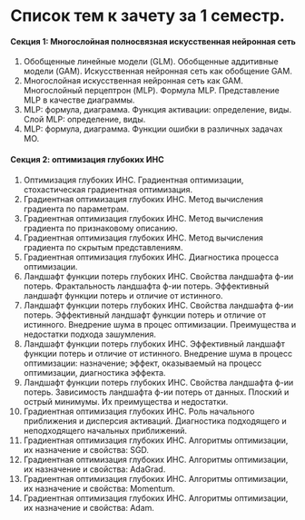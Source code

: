 # Список тем к зачету за 1 семестр.

#### Секция 1: Многослойная полносвязная искусственная нейронная сеть
1. Обобщенные линейные модели (GLM). Обобщенные аддитивные модели (GAM). Искусственная нейронная сеть как обобщение GAM.
2. Многослойная искусственная нейронная сеть как GAM. Многослойный перцептрон (MLP). Формула MLP. Представление MLP в качестве диаграммы.
3. MLP: формула, диаграмма. Функция активации: определение, виды. Слой MLP: определение, виды.
4. MLP: формула, диаграмма. Функции ошибки в различных задачах МО.

#### Секция 2: оптимизация глубоких ИНС
1. Оптимизация глубоких ИНС. Градиентная оптимизации, стохастическая градиентная оптимизация.
2. Градиентная оптимизация глубоких ИНС. Метод вычисления градиента по параметрам.
3. Градиентная оптимизация глубоких ИНС. Метод вычисления градиента по признаковому описанию.
4. Градиентная оптимизация глубоких ИНС. Метод вычисления градиента по скрытым представлениям.
5. Градиентная оптимизация глубоких ИНС. Диагностика процесса оптимизации.
6. Ландшафт функции потерь глубоких ИНС. Свойства ландшафта ф-ии потерь. Фрактальность ландшафта ф-ии потерь. Эффективный ландшафт функции потерь и отличие от истинного.
7. Ландшафт функции потерь глубоких ИНС. Свойства ландшафта ф-ии потерь. Эффективный ландшафт функции потерь и отличие от истинного. Внедрение шума в процес оптимизации. Преимущества и недостатки подхода зашумления.
8. Ландшафт функции потерь глубоких ИНС. Эффективный ландшафт функции потерь и отличие от истинного. Внедрение шума в процесс оптимизации: назначение; эффект, оказываемый на процесс оптимизации, диагностика эффекта.
9. Ландшафт функции потерь глубоких ИНС. Свойства ландшафта ф-ии потерь. Зависимость ландшафта ф-ии потерь от данных. Плоский и острый минимумы. Их преимущества и недостатки.
10. Градиентная оптимизация глубоких ИНС. Роль начального приближения и дисперсия активаций. Диагностика подходящего и неподходящего начальных приближений.
11. Градиентная оптимизация глубоких ИНС. Алгоритмы оптимизации, их назначение и свойства: SGD.
12. Градиентная оптимизация глубоких ИНС. Алгоритмы оптимизации, их назначение и свойства: AdaGrad.
13. Градиентная оптимизация глубоких ИНС. Алгоритмы оптимизации, их назначение и свойства: Momentum.
14. Градиентная оптимизация глубоких ИНС. Алгоритмы оптимизации, их назначение и свойства: Adam.
